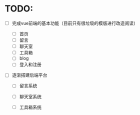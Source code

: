 # TODO:

- [ ] 完成vue前端的基本功能（目前只有很垃圾的模版进行改造阅读）

  - [ ] 首页
  - [ ] 留言
  - [ ] 聊天室
  - [ ] 工具箱
  - [ ] blog
  - [ ] 登入和注册

- [ ] 逐渐搭建后端平台

  - [ ] 留言系统
  - [ ] 聊天室系统
  - [ ] 工具箱系统

  